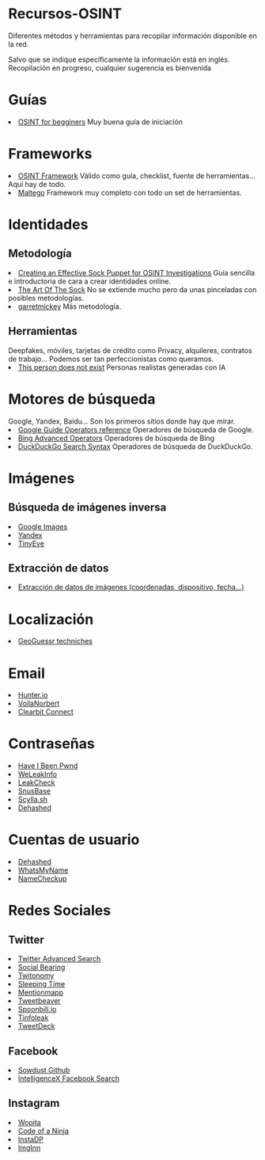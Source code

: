 # Recursos-OSINT
Diferentes métodos y herramientas para recopilar información disponible en la red.

<div> Salvo que se indique específicamente la información está en inglés.
  <br>
Recopilación en progreso, cualquier sugerencia es bienvenida
  </div>
<h1>Guías</h1>
<li><a href="https://www.reddit.com/r/OSINT/comments/e78he1/osint_for_beginners_part_1_introduction/">OSINT for begginers</a> Muy buena guía de iniciación</li>

<h1>Frameworks</h1>
<li><a href="https://osintframework.com/">OSINT Framework</a> Válido como guía, checklist, fuente de herramientas... Aquí hay de todo.</li>
<li><a href="https://www.maltego.com/">Maltego</a> Framework muy completo con todo un set de herramientas.</li>

<h1>Identidades</h1>
<h2>Metodología</h2>
<li><a href="https://jakecreps.com/sock-puppets/">Creating an Effective Sock Puppet for OSINT Investigations</a> Guía sencilla e introductoria de cara a crear identidades online.</li>

<li><a href="https://www.secjuice.com/the-art-of-the-sock-osint-humint/">The Art Of The Sock</a> No se extiende mucho pero da unas pinceladas con posibles metodologías.</li>
<li><a href="https://www.reddit.com/r/OSINT/comments/dp70jr/my_process_for_setting_up_anonymous_sockpuppet/">garretmickey</a> Más metodología.</li> 

<h2>Herramientas</h2>
Deepfakes, móviles, tarjetas de crédito como Privacy, alquileres, contratos de trabajo... Podemos ser tan perfeccionistas como queramos.
<li><a href="https://www.thispersondoesnotexist.com/">This person does not exist</a> Personas realistas generadas con IA</li> 
    
<h1>Motores de búsqueda</h1>
  Google, Yandex, Baidu... Son los primeros sitios donde hay que mirar.
<li><a href="http://www.googleguide.com/advanced_operators_reference.html">Google Guide Operators reference</a> Operadores de búsqueda de Google.</li>
<li><a href="https://www.bruceclay.com/blog/bing-google-advanced-search-operators/">Bing Advanced Operators</a> Operadores de búsqueda de Bing
</li>
<li><a href="https://help.duckduckgo.com/duckduckgo-help-pages/results/syntax/">DuckDuckGo Search Syntax</a> Operadores de búsqueda de DuckDuckGo.</li>

<h1>Imágenes</h1>
<h2>Búsqueda de imágenes inversa</h2>
<li><a href="https://images.google.com/">Google Images</a></li>
<li><a href="https://yandex.com/">Yandex</a></li>
<li><a href="https://tineye.com/">TinyEye</a></li>

<h2>Extracción de datos</h2>
<li><a href="http://exif.regex.info/exif.cgi">Extracción de datos de imágenes (coordenadas, dispositivo, fecha...)</a></li>

<h1>Localización</h1>
<li><a href="https://somerandomstuff1.wordpress.com/2019/02/08/geoguessr-the-top-tips-tricks-and-techniques/">GeoGuessr techniches</a></li>


<h1>Email</h1>
<li><a href="https://hunter.io/"> Hunter.io</a></li>
<li><a href="https://www.voilanorbert.com/"> VoilaNorbert</a></li>
<li><a href="hhttps://chrome.google.com/webstore/detail/clearbit-connect-supercha/pmnhcgfcafcnkbengdcanjablaabjplo?hl=en"> Clearbit Connect</a></li>

<h1>Contraseñas</h1>
<li><a href="https://haveibeenpwned.com/"> Have I Been Pwnd</a></li>
<li><a href="https://weleakinfo.to/v2/"> WeLeakInfo</a></li>
<li><a href="https://leakcheck.io/"> LeakCheck</a></li>
<li><a href="https://snusbase.com/"> SnusBase</a></li>
<li><a href="https://scylla.sh/"> Scylla.sh</a></li>
<li><a href="https://dehashed.com/"> Dehashed</a></li>

<h1>Cuentas de usuario</h1>
<li><a href="https://namechk.com/"> Dehashed</a></li>
<li><a href="https://whatsmyname.app/"> WhatsMyName</a></li>
<li><a href="https://namecheckup.com/"> NameCheckup</a></li>

<h1>Redes Sociales</h1>
<h2>Twitter</h2>
<li><a href="https://twitter.com/search-advanced"> Twitter Advanced Search</a></li>
<li><a href="https://socialbearing.com/"> Social Bearing</a></li>
<li><a href="https://www.twitonomy.com/"> Twitonomy</a></li>
<li><a href="http://sleepingtime.org/"> Sleeping Time</a></li>
<li><a href="https://mentionmapp.com/"> Mentionmapp</a></li>
<li><a href="https://tweetbeaver.com/"> Tweetbeaver</a></li>
<li><a href="http://spoonbill.io/"> Spoonbill.io</a></li>
<li><a href="https://tinfoleak.com/"> Tinfoleak</a></li>
<li><a href="https://tweetdeck.com/"> TweetDeck</a></li>

<h2>Facebook</h2>
<li><a href="https://sowdust.github.io/fb-search/"> Sowdust Github</a></li>
<li><a href="https://intelx.io/tools?tab=facebook/"> IntelligenceX Facebook Search</a></li>

<h2>Instagram</h2>
<li><a href="https://wopita.com/"> Wopita</a></li>
<li><a href="https://codeofaninja.com/tools/find-instagram-user-id/"> Code of a Ninja</a></li>
<li><a href="https://www.instadp.com/"> InstaDP</a></li>
<li><a href="https://imginn.com/"> ImgInn</a></li>
